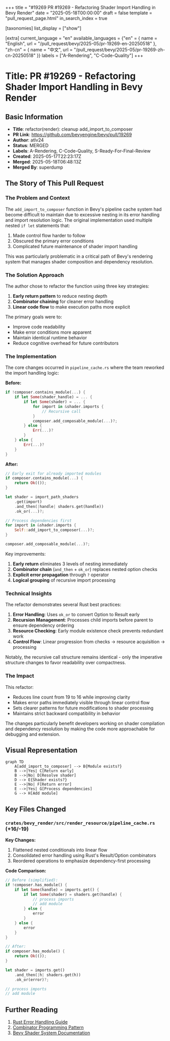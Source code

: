 +++
title = "#19269 PR #19269 - Refactoring Shader Import Handling in Bevy Render"
date = "2025-05-18T00:00:00"
draft = false
template = "pull_request_page.html"
in_search_index = true

[taxonomies]
list_display = ["show"]

[extra]
current_language = "en"
available_languages = {"en" = { name = "English", url = "/pull_request/bevy/2025-05/pr-19269-en-20250518" }, "zh-cn" = { name = "中文", url = "/pull_request/bevy/2025-05/pr-19269-zh-cn-20250518" }}
labels = ["A-Rendering", "C-Code-Quality"]
+++

# Title: PR #19269 - Refactoring Shader Import Handling in Bevy Render

## Basic Information  
- **Title**: refactor(render): cleanup add_import_to_composer  
- **PR Link**: https://github.com/bevyengine/bevy/pull/19269  
- **Author**: atlv24  
- **Status**: MERGED  
- **Labels**: A-Rendering, C-Code-Quality, S-Ready-For-Final-Review  
- **Created**: 2025-05-17T22:23:17Z  
- **Merged**: 2025-05-18T06:48:13Z  
- **Merged By**: superdump  

## The Story of This Pull Request

### The Problem and Context  
The `add_import_to_composer` function in Bevy's pipeline cache system had become difficult to maintain due to excessive nesting in its error handling and import resolution logic. The original implementation used multiple nested `if let` statements that:  

1. Made control flow harder to follow  
2. Obscured the primary error conditions  
3. Complicated future maintenance of shader import handling  

This was particularly problematic in a critical path of Bevy's rendering system that manages shader composition and dependency resolution.

### The Solution Approach  
The author chose to refactor the function using three key strategies:  

1. **Early return pattern** to reduce nesting depth  
2. **Combinator chaining** for cleaner error handling  
3. **Linear code flow** to make execution paths more explicit  

The primary goals were to:  
- Improve code readability  
- Make error conditions more apparent  
- Maintain identical runtime behavior  
- Reduce cognitive overhead for future contributors  

### The Implementation  
The core changes occurred in `pipeline_cache.rs` where the team reworked the import handling logic:

**Before:**
```rust
if !composer.contains_module(...) {
    if let Some(shader_handle) = ... {
        if let Some(shader) = ... {
            for import in &shader.imports {
                // Recursive call
            }
            composer.add_composable_module(...)?;
        } else {
            Err(...)?
        }
    } else {
        Err(...)?
    }
}
```

**After:**
```rust
// Early exit for already imported modules
if composer.contains_module(...) {
    return Ok(());
}

let shader = import_path_shaders
    .get(import)
    .and_then(|handle| shaders.get(handle))
    .ok_or(...)?;

// Process dependencies first
for import in &shader.imports {
    Self::add_import_to_composer(...)?;
}

composer.add_composable_module(...)?;
```

Key improvements:  
1. **Early return** eliminates 3 levels of nesting immediately  
2. **Combinator chain** (`and_then` + `ok_or`) replaces nested option checks  
3. **Explicit error propagation** through `?` operator  
4. **Logical grouping** of recursive import processing  

### Technical Insights  
The refactor demonstrates several Rust best practices:  

1. **Error Handling**: Uses `ok_or` to convert Option to Result early  
2. **Recursion Management**: Processes child imports before parent to ensure dependency ordering  
3. **Resource Checking**: Early module existence check prevents redundant work  
4. **Control Flow**: Linear progression from checks -> resource acquisition -> processing  

Notably, the recursive call structure remains identical - only the imperative structure changes to favor readability over compactness.

### The Impact  
This refactor:  
- Reduces line count from 19 to 16 while improving clarity  
- Makes error paths immediately visible through linear control flow  
- Sets clearer patterns for future modifications to shader processing  
- Maintains strict backward compatibility in behavior  

The changes particularly benefit developers working on shader compilation and dependency resolution by making the code more approachable for debugging and extension.

## Visual Representation  

```mermaid
graph TD
    A[add_import_to_composer] --> B{Module exists?}
    B -->|Yes| C[Return early]
    B -->|No| D[Resolve shader]
    D --> E{Shader exists?}
    E -->|No| F[Return error]
    E -->|Yes| G[Process dependencies]
    G --> H[Add module]
```

## Key Files Changed  

### `crates/bevy_render/src/render_resource/pipeline_cache.rs` (+16/-19)  
**Key Changes:**  
1. Flattened nested conditionals into linear flow  
2. Consolidated error handling using Rust's Result/Option combinators  
3. Reordered operations to emphasize dependency-first processing  

**Code Comparison:**  
```rust
// Before (simplified):
if !composer.has_module() {
    if let Some(handle) = imports.get() {
        if let Some(shader) = shaders.get(handle) {
            // process imports
            // add module
        } else {
            error
        }
    } else {
        error
    }
}

// After:
if composer.has_module() {
    return Ok(());
}

let shader = imports.get()
    .and_then(|h| shaders.get(h))
    .ok_or(error)?;

// process imports
// add module
```

## Further Reading  
1. [Rust Error Handling Guide](https://doc.rust-lang.org/book/ch09-02-recoverable-errors-with-result.html)  
2. [Combinator Programming Pattern](https://blog.logrocket.com/understanding-rust-combinators/)  
3. [Bevy Shader System Documentation](https://bevyengine.org/learn/book/features/pipelined/shaders/)